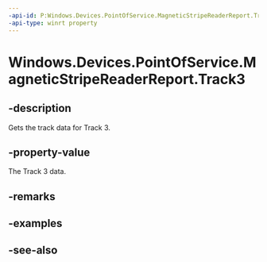 ----api-id: P:Windows.Devices.PointOfService.MagneticStripeReaderReport.Track3
-api-type: winrt property
---<!-- Property syntaxpublic Windows.Devices.PointOfService.MagneticStripeReaderTrackData Track3 { get; }--># Windows.Devices.PointOfService.MagneticStripeReaderReport.Track3## -descriptionGets the track data for Track 3.## -property-valueThe Track 3 data.## -remarks## -examples## -see-also